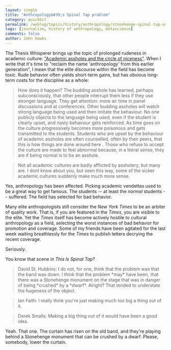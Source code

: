 ```yaml
---
layout: single 
title: "Anthropology&#39;s Spinal Tap problem" 
category: quickbit
permalink: /weblog/topics/history/anthropology/stonehenge-spinal-tap-asshole-anthropology-2013.html
tags: [journalism, history of anthropology, metascience] 
comments: false 
author: John Hawks 
---
```


The Thesis Whisperer brings up the topic of prolonged rudeness in academic culture: <a href="http://thesiswhisperer.com/2013/02/13/academic-assholes/">"Academic assholes and the circle of niceness"</a>. When I write that it's time to "reclaim the name 'anthropology' from this earlier generation", I mean that the elite discourse within the field has become toxic. Rude behavior often yields short-term gains, but has obvious long-term costs for the discipline as a whole:

<blockquote>How does it happen? The budding asshole has learned, perhaps subconsciously, that other people interrupt them less if they use stronger language. They get attention: more air time in panel discussions and at conferences. Other budding assholes will watch strong language being used and then imitate the behaviour. No one publicly objects to the language being used, even if the student is clearly upset, and nasty behaviour gets reinforced. As time goes on the culture progressively becomes more poisonous and gets transmitted to the students. Students who are upset by the behaviour of academic assholes are often counselled, often by their peers, that this is how things are done around here . Those who refuse to accept the culture are made to feel abnormal because, in a literal sense, they are  if being normal is to be an asshole.</blockquote>

<blockquote>Not all academic cultures are badly afflicted by assholery, but many are. I dont know about you, but seen this way, some of the sicker academic cultures suddenly make much more sense. </blockquote>

Yes, anthropology has been affected. Picking academic vendettas used to be a great way to get famous. The students -- at least the <em>normal</em> students -- suffered. The field has selected for bad behavior.

Many elite anthropologists still consider the <em>New York Times</em> to be an arbiter of quality work. That is, if you are featured in the <em>Times</em>, you are visible to the elite. Yet the <em>Times</em> itself has become actively hostile to cultural anthropology as a field, selecting the worst instances of bad behavior for promotion and coverage. Some of my friends have been agitated for the last week waiting breathlessly for the <em>Times</em> to publish letters decrying the recent coverage. 

Seriously. 

You know that scene in <em>This Is Spinal Tap</em>?

<blockquote>David St. Hubbins: I do not, for one, think that the problem was that the band was down. I think that the problem *may* have been, that there was a Stonehenge monument on the stage that was in danger of being *crushed* by a *dwarf*. Alright? That tended to understate the hugeness of the object. </blockquote>

<blockquote>Ian Faith: I really think you're just making much too big a thing out of it. </blockquote>

<blockquote>Derek Smalls: Making a big thing out of it would have been a good idea. </blockquote>

Yeah. That one. The curtain has risen on the old band, and they're playing behind a Stonehenge monument that can be crushed by a dwarf. Please, somebody, lower the curtain.




